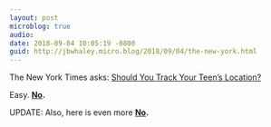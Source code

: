 ```yaml
---
layout: post
microblog: true
audio: 
date: 2018-09-04 10:05:19 -0800
guid: http://jbwhaley.micro.blog/2018/09/04/the-new-york.html
---
```

The New York Times asks: [Should You Track Your Teen’s Location?](https://www.nytimes.com/2018/08/29/well/family/should-you-track-your-teens-location.html)

Easy. **[No](https://krebsonsecurity.com/2018/09/for-2nd-time-in-3-years-mobile-spyware-maker-mspy-leaks-millions-of-sensitive-records/).**

UPDATE: Also, here is even more **[No](https://securityaffairs.co/wordpress/75888/data-breach/family-orbit-hacked.html).**
